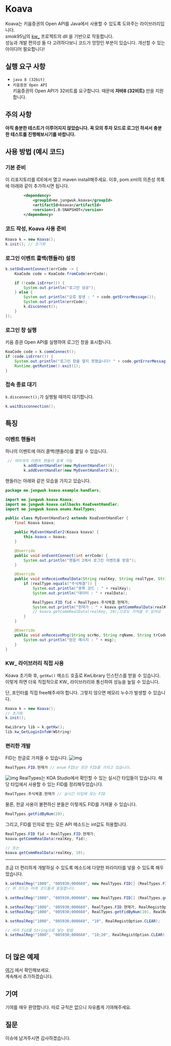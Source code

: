 # Koava
Koava는 키움증권의 Open API를 Java에서 사용할 수 있도록 도와주는 라이브러리입니다.  
smok95님의 [kw_](https://github.com/smok95/kw_) 프로젝트의 dll 을 기반으로 작동합니다.  
성능과 개발 편의성 둘 다 고려하다보니 코드가 엉망인 부분이 있습니다. 개선할 수 있는 아이디어 필요합니다!

## 실행 요구 사항
- ``java 8 (32bit)``  
- ``키움증권 Open API``  
키움증권의 Open API가 32비트를 요구합니다. 때문에 **자바8 (32비트)** 만을 지원합니다.

## 주의 사항
**아직 충분한 테스트가 이루어지지 않았습니다. 꼭 모의 투자 모드로 로그인 하셔서 충분한 테스트를 진행해보시기를 바랍니다.**  

## 사용 방법 (예시 코드)

### 기본 준비
이 리포지토리를 IDE에서 열고 maven install해주세요. 
이후, pom.xml의 의존성 목록에 아래와 같이 추가하시면 됩니다.
```xml
        <dependency>
            <groupId>me.jungwuk.koava</groupId>
            <artifactId>koava</artifactId>
            <version>1.0-SNAPSHOT</version>
        </dependency>
```

### 코드 작성, Koava 사용 준비
```java
Koava k = new Koava();
k.init(); // 초기화
```

### 로그인 이벤트 콜백(핸들러) 설정
```java
k.setOnEventConnect(errCode -> {
    KoaCode code = KoaCode.fromCode(errCode);

    if (!code.isError()) {
        System.out.println("로그인 성공");
    } else {
        System.out.println("오류 발생 : " + code.getErrorMessage());
        System.out.println(errCode);
        k.disconnect();
    }
});
```

### 로그인 창 실행
키움 증권 Open API를 실행하여 로그인 창을 표시합니다.
```java
KoaCode code = k.commConnect();
if (code.isError()) {
    System.out.println("로그인 창을 열지 못했습니다! " + code.getErrorMessage());
    Runtime.getRuntime().exit(1);
}
```

### 접속 종료 대기
``k.disconnect();``가 실행될 때까지 대기합니다. 
```java
k.waitDisconnection();
```

## 특징
### 이벤트 핸들러
하나의 이벤트에 여러 콜백(핸들러)를 붙일 수 있습니다.
```java
 // 여러개의 이벤트 핸들러 등록 가능
        k.addEventHandler(new MyEventHandler());
        k.addEventHandler(new MyEventHandler2(k));
```

핸들러는 아래와 같은 모습을 가지고 있습니다.  

```java
package me.jungwuk.koava.example.handlers;

import me.jungwuk.koava.Koava;
import me.jungwuk.koava.callbacks.KoaEventHandler;
import me.jungwuk.koava.enums.RealTypes;

public class MyEventHandler2 extends KoaEventHandler {
    final Koava koava;

    public MyEventHandler2(Koava koava) {
        this.koava = koava;
    }

    @Override
    public void onEventConnect(int errCode) {
        System.out.println("핸들러 2에서 로그인 이벤트를 받음");
    }

    @Override
    public void onReceiveRealData(String realKey, String realType, String realData) {
        if (realType.equals("주식체결")) {
            System.out.println("종목 코드 : " + realKey);
            System.out.println("데이터 : " + realData);

            RealTypes.FID fid = RealTypes.주식체결.현재가;
            System.out.println("현재가 : " + koava.getCommRealData(realKey, fid));
            // koava.getCommRealData(realKey, 10);으로도 가져올 수 있어요
        }
    }

    @Override
    public void onReceiveMsg(String scrNo, String rqName, String trCode, String msg) {
        System.out.println("받은 메시지 : " + msg);
    }
}
```

### KW_ 라이브러리 직접 사용
Koava 초기화 후, ``getKw()`` 메소드 호출로 KwLibrary 인스턴스를 받을 수 있습니다.  
이렇게 하면 더욱 직접적으로 KW_ 라이브러리와 통신하여 성능을 높일 수 있습니다.  

단, 포인터를 직접 free해주셔야 합니다. 그렇지 않으면 메모리 누수가 발생할 수 있습니다.  
```java
Koava k = new Koava();
// 초기화
k.init();

KwLibrary lib = k.getKw();
lib.kw_GetLoginInfoW(WString)
```

### 편리한 개발
FID는 한글로 가져올 수 있습니다.
![img](imgs/fid_list.png)
```java
RealTypes.FID.현재가 // enum FID는 모든 FID를 가지고 있습니다.
```  
![img](imgs/realtypes_fid_list.png)
RealTypes는 KOA Studio에서 확인할 수 있는 실시간 타입들이 있습니다. 해당 타입에서 사용할 수 있는 FID를 정리해두었습니다.
```java
RealTypes.주식체결.현재가 // 실시간 타입에 맞는 FID
```  
물론, 한글 사용이 불편하신 분들은 이렇게도 FID를 가져올 수 있습니다.  
```java
RealTypes.getFidByNum(20);
```  
그리고, FID를 인자로 받는 모든 API 메소드는 int값도 허용합니다.  
```java
RealTypes.FID fid = RealTypes.FID.현재가;
koava.getCommRealData(realKey, fid);

// 또는
koava.getCommRealData(realKey, 10);
```
---
조금 더 편리하게 개발하실 수 있도록 메소드에 다양한 파라미터를 넣을 수 있도록 해두었습니다.  
```java
k.setRealReg("1000", "005930;000660", new RealTypes.FID[] {RealTypes.FID.현재가}, RealRegistOption.CLEAR);
// 위 코드는 아래 코드들과 동일합니다.
                
k.setRealReg("1000", "005930;000660", new RealTypes.FID[] {RealTypes.getFidByNum(10)}, RealRegistOption.CLEAR);

k.setRealReg("1000", "005930;000660", RealTypes.FID.현재가, RealRegistOption.CLEAR);
k.setRealReg("1000", "005930;000660", RealTypes.getFidByNum(10), RealRegistOption.CLEAR);

k.setRealReg("1000", "005930;000660", "10", RealRegistOption.CLEAR);

// 여러 fid를 String으로 넣는 방법
k.setRealReg("1000", "005930;000660", "10;20", RealRegistOption.CLEAR);
                 
```

## 더 많은 예제
[여기](./example/) 에서 확인해보세요.  
계속해서 추가하겠습니다.

## 기여
기여를 매우 환영합니다. 따로 규칙은 없으니 자유롭게 기여해주세요.  

## 질문
이슈에 남겨주시면 감사하겠습니다.